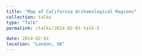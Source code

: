 ```yaml
---
title: "Map of California Archaeological Regions"
collection: talks
type: "Talk"
permalink: /talks/2014-02-01-talk-2

date: 2014-02-01
location: "London, UK"
---
```



<!-- Add script to the <head> of your page to load the embeddable map component -->
<script type="module" src="https://js.arcgis.com/embeddable-components/4.32/arcgis-embeddable-components.esm.js"></script>
<!-- Add custom element to <body> of your page -->
 <arcgis-embedded-map style="height:600px;width:700px;" item-id="76de5d112c77489fb615f8c2e761fc54" theme="light" portal-url="https://csus.maps.arcgis.com" ></arcgis-embedded-map>
